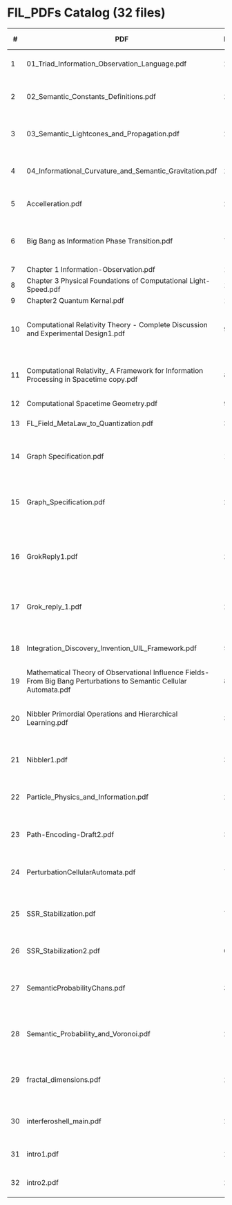 # FIL_PDFs Catalog  (32 files)

| # | PDF | Pages | First-line snippet | Tags |
|---|-----|-------|--------------------|------|
| 1 | 01_Triad_Information_Observation_Language.pdf | 2 | The Information–Observation–Language Triad | foundations |
| 2 | 02_Semantic_Constants_Definitions.pdf | 2 | Fundamental Constants in Semantic Physics | foundations |
| 3 | 03_Semantic_Lightcones_and_Propagation.pdf | 2 | Semantic Lightcones and Propagation Limits | geometry |
| 4 | 04_Informational_Curvature_and_Semantic_Gravitation.pdf | 2 | Informational Curvature and Semantic Gravitation | geometry |
| 5 | Accelleration.pdf | 2 | Module: Information Acceleration and | bounds |
| 6 | Big Bang as Information Phase Transition.pdf | 7 | Big Bang as Information Phase Transition: From Total | physical |
| 7 | Chapter 1 Information-Observation.pdf | 10 | Chapter 1 | foundations |
| 8 | Chapter 3 Physical Foundations of Computational Light-Speed.pdf | 11 | Chapter 1 | computational |
| 9 | Chapter2 Quantum Kernal.pdf | 12 | Chapter 1 | foundations |
| 10 | Computational Relativity Theory - Complete Discussion and Experimental Design1.pdf | 9 | Computational Relativity Theory: Complete Discussion and | computational |
| 11 | Computational Relativity_ A Framework for Information Processing in Spacetime copy.pdf | 8 | Computational Relativity: A Framework for Information Processing | computational |
| 12 | Computational Spacetime Geometry.pdf | 9 | Chapter 1 | computational |
| 13 | FL_Field_MetaLaw_to_Quantization.pdf | 3 | Fundamental Language: From Meta-Law to | foundations |
| 14 | Graph Specification.pdf | 1 | 1 F ractal Knowledge Graph Specification | foundations |
| 15 | Graph_Specification.pdf | 2 | Discussion on Nibbler Algorithm and Fractal Knowledge Graphs | foundations |
| 16 | GrokReply1.pdf | 2 | Discussion on Nibbler Algorithm and F ractal Knowledge Graphs | foundations |
| 17 | Grok_reply_1.pdf | 2 | Morning Discussion on Fractal Dimension and Language | foundations |
| 18 | Integration_Discovery_Invention_UIL_Framework.pdf | 5 | Integration of the Discovery-Invention Spectrum | foundations |
| 19 | Mathematical Theory of Observational Influence Fields- From Big Bang Perturbations to Semantic Cellular Automata.pdf | 8 | 1 | physical |
| 20 | Nibbler Primordial Operations and Hierarchical Learning.pdf | 3 | Comments on Nibbler Primordial Operations and Hierarchical | foundations |
| 21 | Nibbler1.pdf | 3 | Discussion: Nibbler’s Primordial Operations | foundations |
| 22 | Particle_Physics_and_Information.pdf | 2 | Particle Interactions and the Structure of Information | physical |
| 23 | Path-Encoding-Draft2.pdf | 3 | Reﬁning Path Encoding within the FIL Framework: | foundations |
| 24 | PerturbationCellularAutomata.pdf | 7 | Mathematical Theory of Observational Influence Fields: | foundations |
| 25 | SSR_Stabilization.pdf | 7 | Semantic Shadow Reconstruction for AI Stabilization | foundations |
| 26 | SSR_Stabilization2.pdf | 0 | Error: EOF marker not found | foundations |
| 27 | SemanticProbabilityChans.pdf | 3 | Semantic Probability Chains and Bayesian Equivalence | foundations |
| 28 | Semantic_Probability_and_Voronoi.pdf | 2 | Semantic Probability Chains and Multidimensional Voronoi | foundations |
| 29 | fractal_dimensions.pdf | 2 | Discussion on Fractal Dimension, Language Unification, and | foundations |
| 30 | interferoshell_main.pdf | 2 | The InterferoShell: A Spherical Field-Based | foundations |
| 31 | intro1.pdf | 2 | Towards a Fundamental Language: | foundations |
| 32 | intro2.pdf | 2 | Towards a Fundamental Language: | foundations |